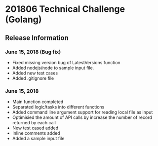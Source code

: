 # 201806 Technical Challenge (Golang)

## Release Information
### June 15, 2018 (Bug fix)
 - Fixed missing version bug of LatestVersions function
 - Added nodejs/node to sample input file.
 - Added new test cases
 - Added .gitignore file

### June 15, 2018
 - Main function completed
 - Separated logic/tasks into different functions
 - Added command line argument support for reading local file as input
 - Optimisied the amount of API calls by increase the number of record returned by each call
 - New test cased added
 - Inline comments added
 - Added a sample input file